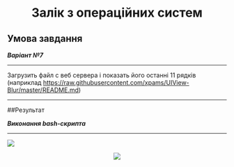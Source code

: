 <h1 align="center">Залік з операційних систем</h1>
<h2 align="center">

## Умова завдання 

***Варіант №7***

---

Загрузить файл с веб сервера і показать його останні 11 рядків (наприклад https://raw.githubusercontent.com/xpams/UIView-Blur/master/README.md)

---

##Результат 

***Виконання bash-скрипта***

---

<img src="https://i.imgur.com/KHeOtMC.png"></p>

<p align="center">
<img src="https://wiki.cuspu.edu.ua/images/6/6a/Linux.jpg"></p>

